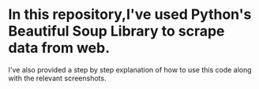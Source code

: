 # In this repository,I've used Python's Beautiful Soup Library to scrape data from web.
I've also provided a step by step explanation of how to use this code along with the relevant screenshots.
